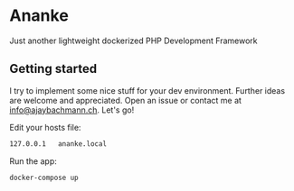 # Ananke
Just another lightweight dockerized PHP Development Framework

Getting started
---
I try to implement some nice stuff for your dev environment. Further ideas are welcome and appreciated. Open an issue or contact me at info@ajaybachmann.ch. Let's go!

Edit your hosts file:

```bash
127.0.0.1   ananke.local
```

Run the app:

```bash
docker-compose up
```
